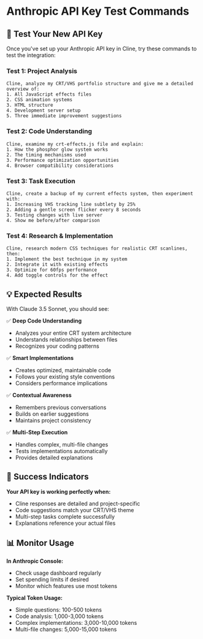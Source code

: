# Anthropic API Key Test Commands

## 🧪 Test Your New API Key

Once you've set up your Anthropic API key in Cline, try these commands to test the integration:

### **Test 1: Project Analysis**
```
Cline, analyze my CRT/VHS portfolio structure and give me a detailed overview of:
1. All JavaScript effects files
2. CSS animation systems  
3. HTML structure
4. Development server setup
5. Three immediate improvement suggestions
```

### **Test 2: Code Understanding**
```
Cline, examine my crt-effects.js file and explain:
1. How the phosphor glow system works
2. The timing mechanisms used
3. Performance optimization opportunities
4. Browser compatibility considerations
```

### **Test 3: Task Execution**
```
Cline, create a backup of my current effects system, then experiment with:
1. Increasing VHS tracking line subtlety by 25%
2. Adding a gentle screen flicker every 8 seconds
3. Testing changes with live server
4. Show me before/after comparison
```

### **Test 4: Research & Implementation**
```
Cline, research modern CSS techniques for realistic CRT scanlines, then:
1. Implement the best technique in my system
2. Integrate it with existing effects
3. Optimize for 60fps performance
4. Add toggle controls for the effect
```

## 💡 Expected Results

With Claude 3.5 Sonnet, you should see:

✅ **Deep Code Understanding**
- Analyzes your entire CRT system architecture
- Understands relationships between files
- Recognizes your coding patterns

✅ **Smart Implementations** 
- Creates optimized, maintainable code
- Follows your existing style conventions
- Considers performance implications

✅ **Contextual Awareness**
- Remembers previous conversations
- Builds on earlier suggestions
- Maintains project consistency

✅ **Multi-Step Execution**
- Handles complex, multi-file changes
- Tests implementations automatically
- Provides detailed explanations

## 🎯 Success Indicators

**Your API key is working perfectly when:**
- Cline responses are detailed and project-specific
- Code suggestions match your CRT/VHS theme
- Multi-step tasks complete successfully
- Explanations reference your actual files

## 📊 Monitor Usage

**In Anthropic Console:**
- Check usage dashboard regularly
- Set spending limits if desired
- Monitor which features use most tokens

**Typical Token Usage:**
- Simple questions: 100-500 tokens
- Code analysis: 1,000-3,000 tokens  
- Complex implementations: 3,000-10,000 tokens
- Multi-file changes: 5,000-15,000 tokens
